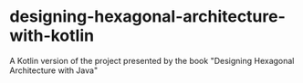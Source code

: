 # designing-hexagonal-architecture-with-kotlin
A Kotlin version of the project presented by the book "Designing Hexagonal Architecture with Java"
